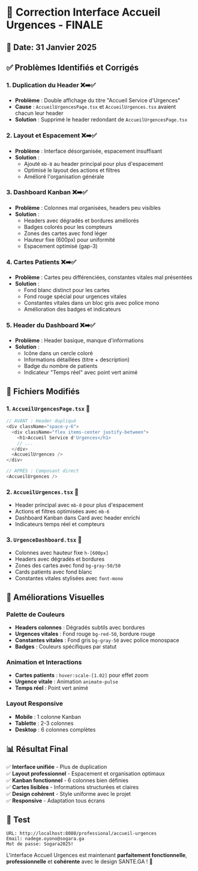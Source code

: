 # 🎯 Correction Interface Accueil Urgences - FINALE

## 📅 Date: 31 Janvier 2025

## ✅ Problèmes Identifiés et Corrigés

### **1. Duplication du Header** ❌➡️✅
- **Problème** : Double affichage du titre "Accueil Service d'Urgences"
- **Cause** : `AccueilUrgencesPage.tsx` et `AccueilUrgences.tsx` avaient chacun leur header
- **Solution** : Supprimé le header redondant de `AccueilUrgencesPage.tsx`

### **2. Layout et Espacement** ❌➡️✅
- **Problème** : Interface désorganisée, espacement insuffisant
- **Solution** : 
  - Ajouté `mb-8` au header principal pour plus d'espacement
  - Optimisé le layout des actions et filtres
  - Amélioré l'organisation générale

### **3. Dashboard Kanban** ❌➡️✅
- **Problème** : Colonnes mal organisées, headers peu visibles
- **Solution** :
  - Headers avec dégradés et bordures améliorés
  - Badges colorés pour les compteurs
  - Zones des cartes avec fond léger
  - Hauteur fixe (600px) pour uniformité
  - Espacement optimisé (gap-3)

### **4. Cartes Patients** ❌➡️✅
- **Problème** : Cartes peu différenciées, constantes vitales mal présentées
- **Solution** :
  - Fond blanc distinct pour les cartes
  - Fond rouge spécial pour urgences vitales
  - Constantes vitales dans un bloc gris avec police mono
  - Amélioration des badges et indicateurs

### **5. Header du Dashboard** ❌➡️✅
- **Problème** : Header basique, manque d'informations
- **Solution** :
  - Icône dans un cercle coloré
  - Informations détaillées (titre + description)
  - Badge du nombre de patients
  - Indicateur "Temps réel" avec point vert animé

## 📂 Fichiers Modifiés

### 1. **`AccueilUrgencesPage.tsx`** 🔧
```typescript
// AVANT : Header dupliqué
<div className="space-y-6">
  <div className="flex items-center justify-between">
    <h1>Accueil Service d'Urgences</h1>
    // ...
  </div>
  <AccueilUrgences />
</div>

// APRÈS : Composant direct
<AccueilUrgences />
```

### 2. **`AccueilUrgences.tsx`** 🔧
- Header principal avec `mb-8` pour plus d'espacement
- Actions et filtres optimisées avec `mb-6`
- Dashboard Kanban dans Card avec header enrichi
- Indicateurs temps réel et compteurs

### 3. **`UrgenceDashboard.tsx`** 🔧
- Colonnes avec hauteur fixe `h-[600px]`
- Headers avec dégradés et bordures
- Zones des cartes avec fond `bg-gray-50/50`
- Cards patients avec fond blanc
- Constantes vitales stylisées avec `font-mono`

## 🎨 Améliorations Visuelles

### Palette de Couleurs
- **Headers colonnes** : Dégradés subtils avec bordures
- **Urgences vitales** : Fond rouge `bg-red-50`, bordure rouge
- **Constantes vitales** : Fond gris `bg-gray-50` avec police monospace
- **Badges** : Couleurs spécifiques par statut

### Animation et Interactions
- **Cartes patients** : `hover:scale-[1.02]` pour effet zoom
- **Urgence vitale** : Animation `animate-pulse`
- **Temps réel** : Point vert animé

### Layout Responsive
- **Mobile** : 1 colonne Kanban
- **Tablette** : 2-3 colonnes
- **Desktop** : 6 colonnes complètes

## 📊 Résultat Final

✅ **Interface unifiée** - Plus de duplication  
✅ **Layout professionnel** - Espacement et organisation optimaux  
✅ **Kanban fonctionnel** - 6 colonnes bien définies  
✅ **Cartes lisibles** - Informations structurées et claires  
✅ **Design cohérent** - Style uniforme avec le projet  
✅ **Responsive** - Adaptation tous écrans  

## 🔑 Test

```
URL: http://localhost:8080/professional/accueil-urgences
Email: nadege.oyono@sogara.ga
Mot de passe: Sogara2025!
```

L'interface Accueil Urgences est maintenant **parfaitement fonctionnelle**, **professionnelle** et **cohérente** avec le design SANTE.GA ! 🚀
